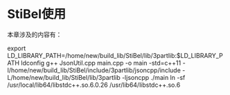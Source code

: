 # StiBel使用

本章涉及的内容有：



export LD_LIBRARY_PATH=/home/new/build_lib/StiBel/lib/3partlib:$LD_LIBRARY_PATH
ldconfig
g++ JsonUtil.cpp main.cpp -o main -std=c++11 -I/home/new/build_lib/StiBel/include/3partlib/jsoncpp/include -L/home/new/build_lib/StiBel/lib/3partlib -ljsoncpp
./main
ln -sf /usr/local/lib64/libstdc++.so.6.0.26 /usr/lib64/libstdc++.so.6


